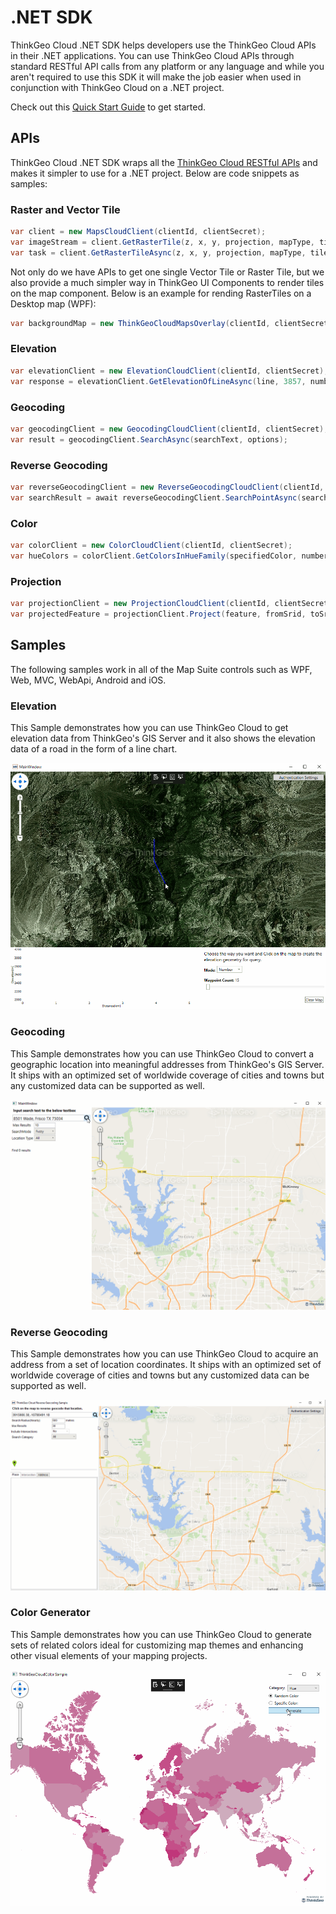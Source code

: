 
# .NET SDK

ThinkGeo Cloud .NET SDK helps developers use the ThinkGeo Cloud APIs in their .NET applications. You can use ThinkGeo Cloud APIs through standard RESTful API calls from any platform or any language and while you aren't required to use this SDK it will make the job easier when used in conjunction with ThinkGeo Cloud on a .NET project.

Check out this [Quick Start Guide](quickstart.md) to get started.

## APIs

ThinkGeo Cloud .NET SDK wraps all the [ThinkGeo Cloud RESTful APIs](https://cloud.thinkgeo.com/help/) and makes it simpler to use for a .NET project. Below are code snippets as samples:

### Raster and Vector Tile

```csharp
var client = new MapsCloudClient(clientId, clientSecret);
var imageStream = client.GetRasterTile(z, x, y, projection, mapType, tileSize, tileResolution);
var task = client.GetRasterTileAsync(z, x, y, projection, mapType, tileSize, tileResolution);
```

Not only do we have APIs to get one single Vector Tile or Raster Tile, but we also provide a much simpler way in ThinkGeo UI Components to render tiles on the map component. Below is an example for rending RasterTiles on a Desktop map (WPF):

```csharp
var backgroundMap = new ThinkGeoCloudMapsOverlay(clientId, clientSecret);
```

### Elevation

```csharp
var elevationClient = new ElevationCloudClient(clientId, clientSecret);
var response = elevationClient.GetElevationOfLineAsync(line, 3857, numberOfSegments: pointNumber, elevationUnit: DistanceUnit.Meter);
```

### Geocoding

```csharp
var geocodingClient = new GeocodingCloudClient(clientId, clientSecret);
var result = geocodingClient.SearchAsync(searchText, options);
```

### Reverse Geocoding

```csharp
var reverseGeocodingClient = new ReverseGeocodingCloudClient(clientId, clientSecret);
var searchResult = await reverseGeocodingClient.SearchPointAsync(searchPoint.X, searchPoint.Y, 3857, searchRadius, DistanceUnit.Meter, reverseGeocodingOption);
```

### Color

```csharp
var colorClient = new ColorCloudClient(clientId, clientSecret);
var hueColors = colorClient.GetColorsInHueFamily(specifiedColor, numberOfColors);
```

### Projection

```csharp
var projectionClient = new ProjectionCloudClient(clientId, clientSecret);
var projectedFeature = projectionClient.Project(feature, fromSrid, toSrid);
```

## Samples

The following samples work in all of the Map Suite controls such as WPF, Web, MVC, WebApi, Android and iOS.

### Elevation

This Sample demonstrates how you can use ThinkGeo Cloud to get elevation data from ThinkGeo's GIS Server and it also shows the elevation data of a road in the form of a line chart.

[![Cloud Elevation](assets/ElevationMountain.gif)](https://gitlab.com/thinkgeo/public/thinkgeo-cloud-maps/-/tree/master/samples/wpf/ThinkGeoCloudElevationSample)

### Geocoding

This Sample demonstrates how you can use ThinkGeo Cloud to convert a geographic location into meaningful addresses from ThinkGeo's GIS Server. It ships with an optimized set of worldwide coverage of cities and towns but any customized data can be supported as well.

[![Cloud Geocoding](assets/GeocodingStreets.gif)](https://gitlab.com/thinkgeo/public/thinkgeo-cloud-maps/-/tree/master/samples/wpf/ThinkGeoCloudGeocodingSample)

### Reverse Geocoding

This Sample demonstrates how you can use ThinkGeo Cloud to acquire an address from a set of location coordinates.  It ships with an optimized set of worldwide coverage of cities and towns but any customized data can be supported as well.

[![Cloud Reverse Geocoding](assets/ReverseGeocoding.gif)](https://gitlab.com/thinkgeo/public/thinkgeo-cloud-maps/-/tree/master/samples/wpf/ThinkGeoCloudReverseGeocodingSample)

### Color Generator

This Sample demonstrates how you can use ThinkGeo Cloud to generate sets of related colors ideal for customizing map themes and enhancing other visual elements of your mapping projects.

[![Cloud Color](assets/CloudColorSample.gif)](https://gitlab.com/thinkgeo/public/thinkgeo-cloud-maps/-/tree/master/samples/wpf/ThinkGeoCloudColorSample)
